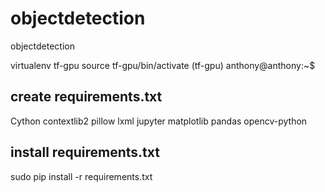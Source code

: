 # objectdetection

objectdetection

virtualenv tf-gpu
source tf-gpu/bin/activate
(tf-gpu) anthony@anthony:~$

## create requirements.txt
Cython
contextlib2
pillow
lxml
jupyter
matplotlib
pandas
opencv-python

## install requirements.txt
sudo pip install -r requirements.txt
